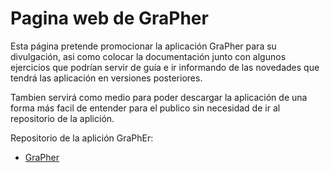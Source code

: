 # Pagina web de GraPher 

Esta página pretende promocionar la aplicación GraPher para su divulgación, asi como colocar la documentación junto con algunos ejercicios que podrían servir de guía e ir informando de las novedades que tendrá las aplicación en versiones posteriores.

Tambien servirá como medio para poder descargar la aplicación de una forma más facil de entender para el publico sin necesidad de ir al repositorio de la aplición.

Repositorio de la aplición GraPhEr:

- [GraPher](https://github.com/LuisNavaFisBio/GraPhEr)
